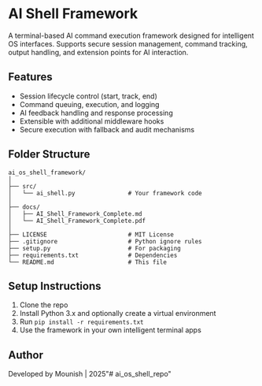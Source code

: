 # AI Shell Framework

A terminal-based AI command execution framework designed for intelligent OS interfaces. Supports secure session management, command tracking, output handling, and extension points for AI interaction.

## Features

- Session lifecycle control (start, track, end)
- Command queuing, execution, and logging
- AI feedback handling and response processing
- Extensible with additional middleware hooks
- Secure execution with fallback and audit mechanisms

## Folder Structure

```
ai_os_shell_framework/
│
├── src/
│   └── ai_shell.py               # Your framework code
│
├── docs/
│   ├── AI_Shell_Framework_Complete.md
│   └── AI_Shell_Framework_Complete.pdf
│
├── LICENSE                       # MIT License
├── .gitignore                    # Python ignore rules
├── setup.py                      # For packaging
├── requirements.txt              # Dependencies
└── README.md                     # This file
```

## Setup Instructions

1. Clone the repo
2. Install Python 3.x and optionally create a virtual environment
3. Run `pip install -r requirements.txt`
4. Use the framework in your own intelligent terminal apps

## Author

Developed by Mounish | 2025"# ai_os_shell_repo" 

